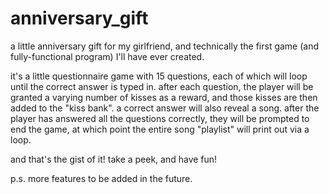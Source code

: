 # anniversary_gift
a little anniversary gift for my girlfriend, and technically the first game (and fully-functional program) I'll have ever created.

it's a little questionnaire game with 15 questions, each of which will loop until the correct answer is typed in. after each question, the player will be granted a varying number of kisses as a reward, and those kisses are then added to the "kiss bank". a correct answer will also reveal a song. after the player has answered all the questions correctly, they will be prompted to end the game, at which point the entire song "playlist" will print out via a loop.

and that's the gist of it! take a peek, and have fun!

p.s. more features to be added in the future.
